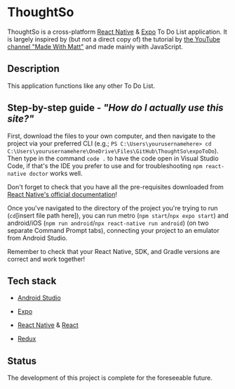 # ThoughtSo
ThoughtSo is a cross-platform [React Native](https://reactnative.dev/docs/environment-setup) & [Expo](https://docs.expo.dev/) To Do List application. It is largely inspired by (but not a direct copy of) the tutorial by [the YouTube channel "Made With Matt"](https://www.youtube.com/watch?v=0kL6nhutjQ8) and made mainly with JavaScript.

## Description
This application functions like any other To Do List.

## Step-by-step guide - *"How do I actually use this site?"*

First, download the files to your own computer, and then navigate to the project via your preferred CLI (e.g.; `PS C:\Users\yourusernamehere> cd C:\Users\yourusernamehere\OneDrive\Files\GitHub\ThoughtSo\expoToDo`). Then type in the command `code .` to have the code open in Visual Studio Code, if that's the IDE you prefer to use and for troubleshooting `npm react-native doctor` works well.

Don't forget to check that you have all the pre-requisites downloaded from [React Native's official documentation](https://reactnative.dev/docs/environment-setup?guide=native#:~:text=Installing%20dependencies)! 

Once you've navigated to the directory of the project you're trying to run (`cd`[insert file path here]), you can run metro (`npm start`/`npx expo start`) and android/iOS (`npm run android`/`npx react-native run android`) (on two separate Command Prompt tabs), connecting your project to an emulator from Android Studio. 

Remember to check that your React Native, SDK, and Gradle versions are correct and work together!


## Tech stack
* [Android Studio](https://developer.android.com/studio)
  
* [Expo](https://docs.expo.dev/)
* [React Native](https://reactnative.dev/docs/environment-setup) & [React](https://react.dev/learn)
* [Redux](https://redux.js.org/)

## Status
The development of this project is complete for the foreseeable future. 

